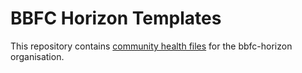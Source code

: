 # BBFC Horizon Templates
This repository contains [community health files](https://docs.github.com/en/communities/setting-up-your-project-for-healthy-contributions/creating-a-default-community-health-file) for the bbfc-horizon organisation. 

